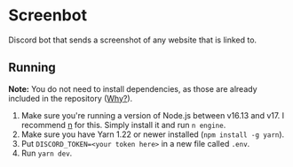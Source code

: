 # Screenbot

Discord bot that sends a screenshot of any website that is linked to.

## Running

**Note:** You do not need to install dependencies, as those are already included in the repository ([Why?](https://yarnpkg.com/features/zero-installs)).

1. Make sure you're running a version of Node.js between v16.13 and v17. I recommend [n](https://www.npmjs.com/package/n) for this. Simply install it and run `n engine`.
2. Make sure you have Yarn 1.22 or newer installed (`npm install -g yarn`).
3. Put `DISCORD_TOKEN=<your token here>` in a new file called `.env`.
3. Run `yarn dev`.
